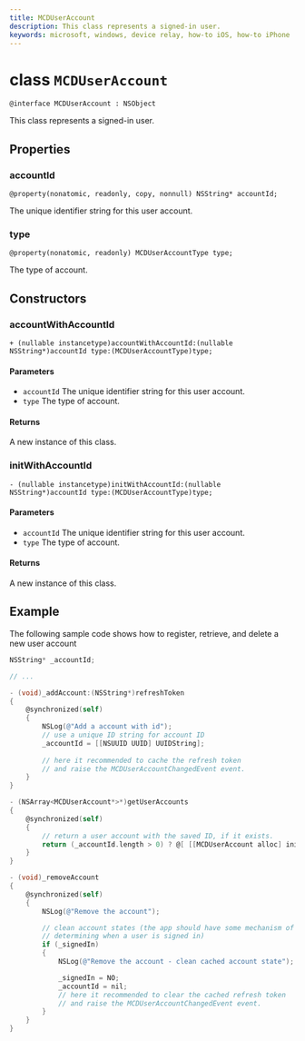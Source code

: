 ```yaml
---
title: MCDUserAccount
description: This class represents a signed-in user.
keywords: microsoft, windows, device relay, how-to iOS, how-to iPhone 
---
```


# class `MCDUserAccount`

```
@interface MCDUserAccount : NSObject 
```

This class represents a signed-in user.

## Properties

### accountId
`@property(nonatomic, readonly, copy, nonnull) NSString* accountId;`

The unique identifier string for this user account.

### type
`@property(nonatomic, readonly) MCDUserAccountType type;`

The type of account.

## Constructors

### accountWithAccountId
`+ (nullable instancetype)accountWithAccountId:(nullable NSString*)accountId type:(MCDUserAccountType)type;`

#### Parameters
* `accountId` The unique identifier string for this user account.
* `type` The type of account.

#### Returns
A new instance of this class.

### initWithAccountId
`- (nullable instancetype)initWithAccountId:(nullable NSString*)accountId type:(MCDUserAccountType)type;`

#### Parameters
* `accountId` The unique identifier string for this user account.
* `type` The type of account.

#### Returns
A new instance of this class.

## Example
The following sample code shows how to register, retrieve, and delete a new user account

```ObjectiveC
NSString* _accountId;

// ...

- (void)_addAccount:(NSString*)refreshToken
{
    @synchronized(self)
    {
        NSLog(@"Add a account with id");
        // use a unique ID string for account ID
        _accountId = [[NSUUID UUID] UUIDString];
        
        // here it recommended to cache the refresh token
        // and raise the MCDUserAccountChangedEvent event.
    }
}

- (NSArray<MCDUserAccount*>*)getUserAccounts
{
    @synchronized(self)
    {
        // return a user account with the saved ID, if it exists.
        return (_accountId.length > 0) ? @[ [[MCDUserAccount alloc] initWithAccountId:_accountId type:MCDUserAccountTypeMSA] ] : nil;
    }
}

- (void)_removeAccount
{
    @synchronized(self)
    {
        NSLog(@"Remove the account");

        // clean account states (the app should have some mechanism of
        // determining when a user is signed in)
        if (_signedIn)
        {
            NSLog(@"Remove the account - clean cached account state");

            _signedIn = NO;
            _accountId = nil;
            // here it recommended to clear the cached refresh token
            // and raise the MCDUserAccountChangedEvent event.
        }
    }
}

```